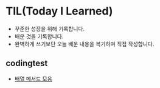 # TIL(Today I Learned)
- 꾸준한 성장을 위해 기록합니다.
- 배운 것을 기록합니다.
- 완벽하게 쓰기보단 오늘 배운 내용을 복기하며 직접 작성합니다.

## codingtest
- [배열 메서드 모음](https://github.com/taehoy/TIL/blob/main/codingtest/%EB%B0%B0%EC%97%B4%20%EB%A9%94%EC%84%9C%EB%93%9C%20%EB%AA%A8%EC%9D%8C.md)